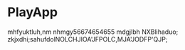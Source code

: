# PlayApp
mhfyuktluh,nm
 nhmgy56674654655
mdgjlbh
NXBlihaduo;
zkjxdhi;sahufdolNOLCHJIOA'JFPOLC,MJA'JODFP'QJP;

